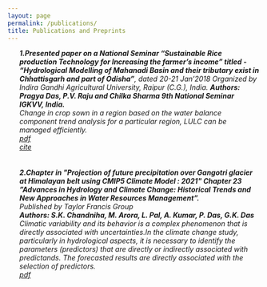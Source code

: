 ```yaml
---
layout: page
permalink: /publications/
title: Publications and Preprints
---
```


<i>

<ul>
<b> 1.Presented paper on a National Seminar “Sustainable Rice production Technology for Increasing the farmer’s income” titled - “Hydrological Modelling of Mahanadi Basin and their tributary exist in Chhattisgarh and part of Odisha”</b>, dated 20-21 Jan’2018 Organized by Indira Gandhi Agricultural University, Raipur (C.G.), India.
<b>Authors: Pragya Das, P.V. Raju and Chilka Sharma 9th National Seminar IGKVV, India.</b><br>
Change in crop sown in a region based on the water balance component trend analysis for a particular region, LULC can be managed efficiently.
	<a href="https://krishikosh.egranth.ac.in/handle/1/5810049155?mode=full"><div class="color-button">pdf</div></a><a href="https://krishikosh.egranth.ac.in/handle/1/5810049155?mode=full"><div class="color-button">cite</div></a>
	<br>
	<br>
<b> 2.Chapter in "Projection of future precipitation over Gangotri glacier at Himalayan belt using CMIP5 Climate Model : 2021" Chapter 23 ”Advances in Hydrology and Climate Change: Historical Trends and New Approaches in Water Resources Management”.</b><br>
Published by Taylor Francis Group<br> 
<b>Authors: S.K. Chandniha, M. Arora, L. Pal, A. Kumar, P. Das, G.K. Das</b><br>
Climatic variability and its behavior is a complex phenomenon that is directly associated with uncertainties.In the climate change study, particularly in hydrological aspects, it is necessary to identify the parameters (predictors) that are directly or indirectly associated with predictands. The forecasted results are directly associated with the selection of predictors.
 <br>
	 <a href="https://github.com/pragyadas0592/pragyadas0592.github.io/blob/master/pdfs/Chapter_23.pdf"><div class="color-button">pdf</div></a>
	<br>
	<br>

